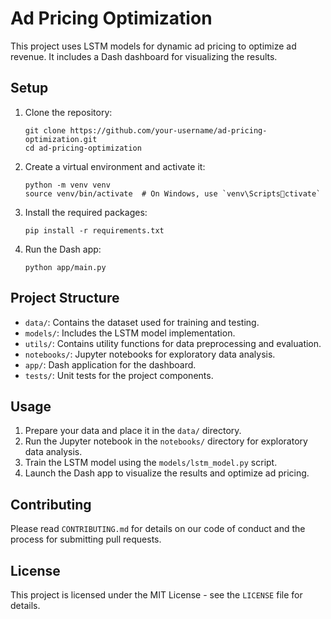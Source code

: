 # Ad Pricing Optimization

This project uses LSTM models for dynamic ad pricing to optimize ad revenue. It includes a Dash dashboard for visualizing the results.

## Setup

1. Clone the repository:
   ```
   git clone https://github.com/your-username/ad-pricing-optimization.git
   cd ad-pricing-optimization
   ```

2. Create a virtual environment and activate it:
   ```
   python -m venv venv
   source venv/bin/activate  # On Windows, use `venv\Scriptsctivate`
   ```

3. Install the required packages:
   ```
   pip install -r requirements.txt
   ```

4. Run the Dash app:
   ```
   python app/main.py
   ```

## Project Structure

- `data/`: Contains the dataset used for training and testing.
- `models/`: Includes the LSTM model implementation.
- `utils/`: Contains utility functions for data preprocessing and evaluation.
- `notebooks/`: Jupyter notebooks for exploratory data analysis.
- `app/`: Dash application for the dashboard.
- `tests/`: Unit tests for the project components.

## Usage

1. Prepare your data and place it in the `data/` directory.
2. Run the Jupyter notebook in the `notebooks/` directory for exploratory data analysis.
3. Train the LSTM model using the `models/lstm_model.py` script.
4. Launch the Dash app to visualize the results and optimize ad pricing.

## Contributing

Please read `CONTRIBUTING.md` for details on our code of conduct and the process for submitting pull requests.

## License

This project is licensed under the MIT License - see the `LICENSE` file for details.
